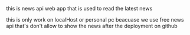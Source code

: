 this is news api web app that is used to read the latest news 

this is only work on localHost or personal pc beacuase we use free  news api that's don't allow to show the news after the deployment on github
